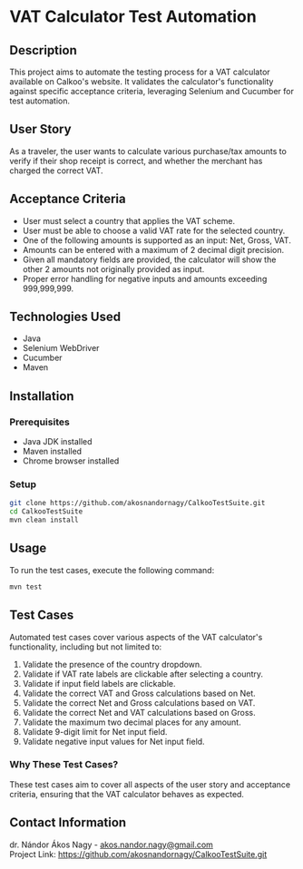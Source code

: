 # VAT Calculator Test Automation

## Description

This project aims to automate the testing process for a VAT calculator available on Calkoo's website. It validates the calculator's functionality against specific acceptance criteria, leveraging Selenium and Cucumber for test automation.

## User Story

As a traveler, the user wants to calculate various purchase/tax amounts to verify if their shop receipt is correct, and whether the merchant has charged the correct VAT.

## Acceptance Criteria

- User must select a country that applies the VAT scheme.
- User must be able to choose a valid VAT rate for the selected country.
- One of the following amounts is supported as an input: Net, Gross, VAT.
- Amounts can be entered with a maximum of 2 decimal digit precision.
- Given all mandatory fields are provided, the calculator will show the other 2 amounts not originally provided as input.
- Proper error handling for negative inputs and amounts exceeding 999,999,999.

## Technologies Used

- Java
- Selenium WebDriver
- Cucumber
- Maven

## Installation

### Prerequisites

- Java JDK installed
- Maven installed
- Chrome browser installed

### Setup

```bash
git clone https://github.com/akosnandornagy/CalkooTestSuite.git
cd CalkooTestSuite
mvn clean install
```

## Usage

To run the test cases, execute the following command:

```bash
mvn test
```

## Test Cases

Automated test cases cover various aspects of the VAT calculator's functionality, including but not limited to:

1. Validate the presence of the country dropdown.
2. Validate if VAT rate labels are clickable after selecting a country.
3. Validate if input field labels are clickable.
4. Validate the correct VAT and Gross calculations based on Net.
5. Validate the correct Net and Gross calculations based on VAT.
6. Validate the correct Net and VAT calculations based on Gross.
7. Validate the maximum two decimal places for any amount.
8. Validate 9-digit limit for Net input field.
9. Validate negative input values for Net input field.

### Why These Test Cases?

These test cases aim to cover all aspects of the user story and acceptance criteria, ensuring that the VAT calculator behaves as expected.

## Contact Information

dr. Nándor Ákos Nagy - akos.nandor.nagy@gmail.com  
Project Link: https://github.com/akosnandornagy/CalkooTestSuite.git
